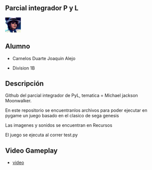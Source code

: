 ## Parcial integrador P y L
![pygame](Recursos/icono1.png)


## Alumno
- Carnelos Duarte Joaquin Alejo

-  Division 1B


## Descripción
Github del parcial integrador de PyL, tematica = Michael jackson Moonwalker.

En este repositorio se encuentranlos archivos para poder ejecutar en pygame un juego basado en el clasico de sega genesis

Las imagenes y sonidos se encuentran en Recursos

El juego se ejecuta al correr test.py



## Video Gameplay
- [video](https://www.youtube.com/watch?v=XPP2pTKceg8)

